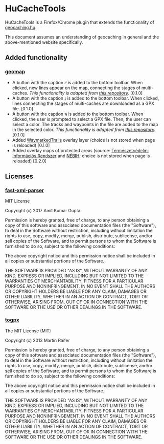 # HuCacheTools

HuCacheTools is a Firefox/Chrome plugin that extends the functionality of [geocaching.hu](https://geocaching.hu).

This document assumes an understanding of geocaching in general and the above-mentioned website specifically.

## Added functionality

### [geomap](https://geocaching.hu/geomap)

- A button with the caption `☍` is added to the bottom toolbar. When clicked, new lines appear on the map, connecting the stages of multi-caches. _This functionality is adapted from [this repository](https://github.com/andrashann/geomap-add-lines)._ [0.1.0]
- A button with the caption `⤓` is added to the bottom toolbar. When clicked, lines connecting the stages of multi-caches are downloaded as a GPX file. [0.1.0]
- A button with the caption `ᓬ` is added to the bottom toolbar. When clicked, the user is prompted to select a GPX file. Then, the user can select a color. The tracks and waypoints in the file are added to the map in the selected color. _This functionality is adapted from [this repository](https://github.com/andrashann/geomap-add-gpx)._ [0.1.0]
- Added [WaymarkedTrails](https://hiking.waymarkedtrails.org) overlay layer (choice is not stored when page is reloaded) [0.1.0]
- Added overlay maps of protected areas (source: [Természetvédelmi Információs Rendszer](https://web.okir.hu/map/?config=TIR&lang=hu) and [NÉBIH](https://erdoterkep.nebih.gov.hu/); choice is not stored when page is reloaded) [0.2.0]

## Licenses

### [fast-xml-parser](https://github.com/NaturalIntelligence/fast-xml-parser)

MIT License

Copyright (c) 2017 Amit Kumar Gupta

Permission is hereby granted, free of charge, to any person obtaining a copy
of this software and associated documentation files (the "Software"), to deal
in the Software without restriction, including without limitation the rights
to use, copy, modify, merge, publish, distribute, sublicense, and/or sell
copies of the Software, and to permit persons to whom the Software is
furnished to do so, subject to the following conditions:

The above copyright notice and this permission notice shall be included in all
copies or substantial portions of the Software.

THE SOFTWARE IS PROVIDED "AS IS", WITHOUT WARRANTY OF ANY KIND, EXPRESS OR
IMPLIED, INCLUDING BUT NOT LIMITED TO THE WARRANTIES OF MERCHANTABILITY,
FITNESS FOR A PARTICULAR PURPOSE AND NONINFRINGEMENT. IN NO EVENT SHALL THE
AUTHORS OR COPYRIGHT HOLDERS BE LIABLE FOR ANY CLAIM, DAMAGES OR OTHER
LIABILITY, WHETHER IN AN ACTION OF CONTRACT, TORT OR OTHERWISE, ARISING FROM,
OUT OF OR IN CONNECTION WITH THE SOFTWARE OR THE USE OR OTHER DEALINGS IN THE
SOFTWARE.

### [togpx](https://github.com/tyrasd/togpx)

The MIT License (MIT)

Copyright (c) 2013 Martin Raifer

Permission is hereby granted, free of charge, to any person obtaining a copy of
this software and associated documentation files (the "Software"), to deal in
the Software without restriction, including without limitation the rights to
use, copy, modify, merge, publish, distribute, sublicense, and/or sell copies of
the Software, and to permit persons to whom the Software is furnished to do so,
subject to the following conditions:

The above copyright notice and this permission notice shall be included in all
copies or substantial portions of the Software.

THE SOFTWARE IS PROVIDED "AS IS", WITHOUT WARRANTY OF ANY KIND, EXPRESS OR
IMPLIED, INCLUDING BUT NOT LIMITED TO THE WARRANTIES OF MERCHANTABILITY, FITNESS
FOR A PARTICULAR PURPOSE AND NONINFRINGEMENT. IN NO EVENT SHALL THE AUTHORS OR
COPYRIGHT HOLDERS BE LIABLE FOR ANY CLAIM, DAMAGES OR OTHER LIABILITY, WHETHER
IN AN ACTION OF CONTRACT, TORT OR OTHERWISE, ARISING FROM, OUT OF OR IN
CONNECTION WITH THE SOFTWARE OR THE USE OR OTHER DEALINGS IN THE SOFTWARE.
